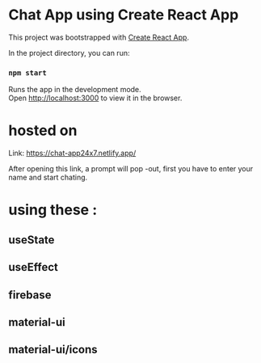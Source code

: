 # Chat App using Create React App

This project was bootstrapped with [Create React App](https://github.com/facebook/create-react-app).

In the project directory, you can run:

### `npm start`

Runs the app in the development mode.\
Open [http://localhost:3000](http://localhost:3000) to view it in the browser.


# hosted on
Link: https://chat-app24x7.netlify.app/

After opening this link, a prompt will pop -out, first you have to enter your name and start chating.

# using these :

## useState
## useEffect
## firebase
## material-ui
## material-ui/icons


